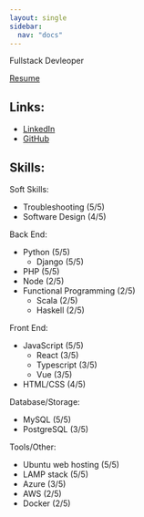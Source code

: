 ```yaml
---
layout: single
sidebar:
  nav: "docs"
---
```


Fullstack Devleoper

[Resume](./pdf/DavidNoll-Resume.pdf)

Links:
---
- [LinkedIn](https://www.linkedin.com/feed/)
- [GitHub](https://github.com/davidmnoll/)

Skills:
---
Soft Skills:
- Troubleshooting (5/5)
- Software Design (4/5)
<!-- - TDD (2/5) -->

Back End:
- Python (5/5)
    - Django (5/5)
    <!-- - Pytest (4/5) -->
- PHP (5/5)
    <!-- - Laravel (3/5) -->
    <!-- - Yii (4/5) -->
- Node (2/5)
    <!-- - Express (2/5) -->
- Functional Programming (2/5)
    - Scala (2/5)
    - Haskell (2/5)

Front End:
- JavaScript (5/5)
    - React (3/5)
    - Typescript (3/5)
    - Vue (3/5)
    <!-- - Redux/Vuex (2/5) -->
- HTML/CSS (4/5)
<!-- - Design (2/5) -->

Database/Storage:
- MySQL (5/5)
- PostgreSQL (3/5)
<!-- - Mongo (1/5) -->
<!-- - Redis (1/5) -->

Tools/Other:
- Ubuntu web hosting (5/5)
- LAMP stack (5/5)
- Azure (3/5)
- AWS (2/5)
- Docker (2/5)
<!-- - Selenium (3/5) -->
<!-- - Heroku (3/5) -->
